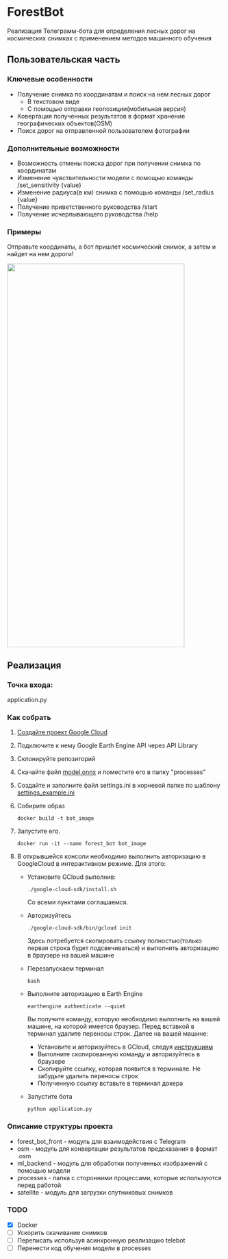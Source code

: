 # ForestBot

Реализация Телеграмм-бота для определения лесных дорог на космических снимках с применением методов машинного
обучения

## Пользовательская часть

### Ключевые особенности

* Получение снимка по координатам и поиск на нем лесных дорог 
    * В текстовом виде
    * С помощью отправки геопозиции(мобильная версия)
* Ковертация полученных результатов в формат хранение географических объектов(OSM)
* Поиск дорог на отправленной пользователем фотографии


### Дополнительные возможности

* Возможность отмены поиска дорог при получении снимка по координатам
* Изменение чувствительности модели с помощью команды /set_sensitivity {value}
* Изменение радиуса(в км) снимка с помощью команды /set_radius {value} 
* Получение приветственного руководства /start
* Получение исчерпывающего руководства /help

### Примеры

Отправьте координаты, а бот пришлет космический снимок, 
а затем и найдет на нем дороги!


<img src="readme_images/example_cords_lq.gif" width="414" height="896">

## Реализация 

### Точка входа:
application.py

### Как собрать

1. [Создайте проект Google Cloud](https://console.cloud.google.com/projectcreate)
2. Подключите к нему Google Earth Engine API через API Library
3. Склонируйте репозиторий
4. Скачайте файл [model.onnx](https://drive.google.com/file/d/1TB5jgmAtDGfUffj9J9SUg8K5AZc7prFk/view?usp=sharing) и поместите его в папку "processes"
5. Создайте и заполните файл settings.ini в корневой папке по шаблону [settings_example.ini](https://github.com/WinstonDovlatov/ForestBot/blob/master/settings_example.ini)
5. Собирите образ 

    ```docker build -t bot_image ```
6. Запустите его.

    ```docker run -it --name forest_bot bot_image```
7. В открывшейся консоли необходимо выполнить авторизацию в GoogleCloud в интерактивном режиме. Для этого:
    * Установите GCloud выполнив:
       
        ```./google-cloud-sdk/install.sh```
        
        Со всеми пунктами соглашаемся.
        
    * Авторизуйтесь
    
        ```./google-cloud-sdk/bin/gcloud init```
        
       Здесь потребуется скопировать ссылку полностью(только первая строка будет подсвечиваться) и выполнить авторизацию
       в браузере на вашей машине
       
   * Перезапускаем терминал
   
        ```bash```
   * Выполните авторизацию в Earth Engine
   
        ```earthengine authenticate --quiet```
        
        Вы получите команду, которую необходимо выполнить на вашей машине, на
        которой имеется браузер. Перед вставкой в терминал удалите переносы строк.
        Далее на вашей машине:
        
        * Установите и авторизуйтесь в GCloud, следуя [инструкциям](https://cloud.google.com/sdk/docs/install)
        * Выполните скопированную команду и авторизуйтесь в браузере
        * Скопируйте ссылку, которая появится в терминале. Не забудьте удалить переносы строк
        * Полученную ссылку вставьте в терминал докера
        
   * Запустите бота
   
        ```python application.py```


### Описание структуры проекта

* forest_bot_front - модуль для взаимодействия с Telegram
* osm - модуль для конвертации результатов предсказания в формат .osm
* ml_backend - модуль для обработки полученных изображений с помощью модели
* processes - папка с сторонними процессами, которые используются перед работой
* satellite - модуль для загрузки спутниковых снимков

### TODO

- [x] Docker
- [ ] Ускорить скачивание снимков
- [ ] Переписать используя асинхронную реализацию telebot
- [ ] Перенести код обучения модели в processes
